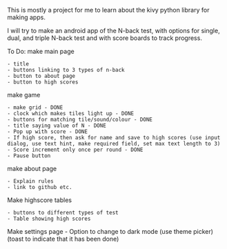 This is mostly a project for me to learn about the kivy python library for making apps. 

I will try to make an android app of the N-back test, with options for single, dual, and triple N-back test and with score boards to track progress.


To Do:
make main page

	- title
	- buttons linking to 3 types of n-back
	- button to about page
	- button to high scores
	
make game
	
	- make grid - DONE
	- clock which makes tiles light up - DONE
	- buttons for matching tile/sound/colour - DONE
	- title saying value of N - DONE
	- Pop up with score - DONE
	- If high score, then ask for name and save to high scores (use input dialog, use text hint, make required field, set max text length to 3)
    - Score increment only once per round - DONE
    - Pause button


make about page
	
	- Explain rules
	- link to github etc.
Make highscore tables
	
	- buttons to different types of test
	- Table showing high scores

Make settings page
	- Option to change to dark mode (use theme picker) (toast to indicate that it has been done)

